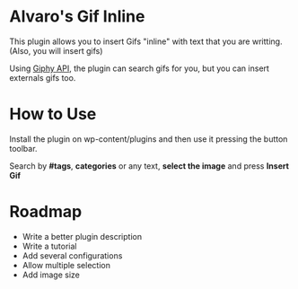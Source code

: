 Alvaro's Gif Inline
==========

This plugin allows you to insert Gifs "inline" with text that you are writting. (Also, you will insert gifs)

Using [Giphy API](http://giphy.com/), the plugin can search gifs for you, but you can insert externals gifs too. 


How to Use
=====

Install the plugin on wp-content/plugins and then use it pressing the button toolbar.

Search by **#tags**, **categories** or any text, **select the image** and press **Insert Gif**

Roadmap
=====

  * Write a better plugin description
  * Write a tutorial
  * Add several configurations
  * Allow multiple selection
  * Add image size 
